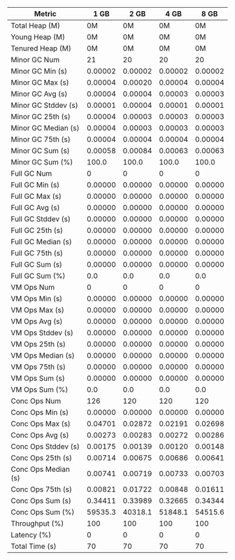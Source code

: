 | Metric | 1 GB | 2 GB | 4 GB | 8 GB |
|------|----|----|----|----|
| Total Heap (M) | 0M | 0M | 0M | 0M |
| Young Heap (M) | 0M | 0M | 0M | 0M |
| Tenured Heap (M) | 0M | 0M | 0M | 0M |
| Minor GC Num | 21 | 20 | 20 | 20 |
| Minor GC Min (s) | 0.00002 | 0.00002 | 0.00002 | 0.00002 |
| Minor GC Max (s) | 0.00004 | 0.00020 | 0.00004 | 0.00004 |
| Minor GC Avg (s) | 0.00004 | 0.00004 | 0.00003 | 0.00003 |
| Minor GC Stddev (s) | 0.00001 | 0.00004 | 0.00001 | 0.00001 |
| Minor GC 25th (s) | 0.00004 | 0.00003 | 0.00003 | 0.00003 |
| Minor GC Median (s) | 0.00004 | 0.00003 | 0.00003 | 0.00003 |
| Minor GC 75th (s) | 0.00004 | 0.00004 | 0.00004 | 0.00004 |
| Minor GC Sum (s) | 0.00058 | 0.00084 | 0.00063 | 0.00063 |
| Minor GC Sum (%) | 100.0 | 100.0 | 100.0 | 100.0 |
| Full GC Num | 0 | 0 | 0 | 0 |
| Full GC Min (s) | 0.00000 | 0.00000 | 0.00000 | 0.00000 |
| Full GC Max (s) | 0.00000 | 0.00000 | 0.00000 | 0.00000 |
| Full GC Avg (s) | 0.00000 | 0.00000 | 0.00000 | 0.00000 |
| Full GC Stddev (s) | 0.00000 | 0.00000 | 0.00000 | 0.00000 |
| Full GC 25th (s) | 0.00000 | 0.00000 | 0.00000 | 0.00000 |
| Full GC Median (s) | 0.00000 | 0.00000 | 0.00000 | 0.00000 |
| Full GC 75th (s) | 0.00000 | 0.00000 | 0.00000 | 0.00000 |
| Full GC Sum (s) | 0.00000 | 0.00000 | 0.00000 | 0.00000 |
| Full GC Sum (%) | 0.0 | 0.0 | 0.0 | 0.0 |
| VM Ops Num | 0 | 0 | 0 | 0 |
| VM Ops Min (s) | 0.00000 | 0.00000 | 0.00000 | 0.00000 |
| VM Ops Max (s) | 0.00000 | 0.00000 | 0.00000 | 0.00000 |
| VM Ops Avg (s) | 0.00000 | 0.00000 | 0.00000 | 0.00000 |
| VM Ops Stddev (s) | 0.00000 | 0.00000 | 0.00000 | 0.00000 |
| VM Ops 25th (s) | 0.00000 | 0.00000 | 0.00000 | 0.00000 |
| VM Ops Median (s) | 0.00000 | 0.00000 | 0.00000 | 0.00000 |
| VM Ops 75th (s) | 0.00000 | 0.00000 | 0.00000 | 0.00000 |
| VM Ops Sum (s) | 0.00000 | 0.00000 | 0.00000 | 0.00000 |
| VM Ops Sum (%) | 0.0 | 0.0 | 0.0 | 0.0 |
| Conc Ops Num | 126 | 120 | 120 | 120 |
| Conc Ops Min (s) | 0.00000 | 0.00000 | 0.00000 | 0.00000 |
| Conc Ops Max (s) | 0.04701 | 0.02872 | 0.02191 | 0.02698 |
| Conc Ops Avg (s) | 0.00273 | 0.00283 | 0.00272 | 0.00286 |
| Conc Ops Stddev (s) | 0.00175 | 0.00139 | 0.00120 | 0.00148 |
| Conc Ops 25th (s) | 0.00714 | 0.00675 | 0.00686 | 0.00641 |
| Conc Ops Median (s) | 0.00741 | 0.00719 | 0.00733 | 0.00703 |
| Conc Ops 75th (s) | 0.00821 | 0.01722 | 0.00848 | 0.01611 |
| Conc Ops Sum (s) | 0.34411 | 0.33989 | 0.32665 | 0.34344 |
| Conc Ops Sum (%) | 59535.3 | 40318.1 | 51848.1 | 54515.6 |
| Throughput (%) | 100 | 100 | 100 | 100 |
| Latency (%) | 0 | 0 | 0 | 0 |
| Total Time (s) | 70 | 70 | 70 | 70 |
